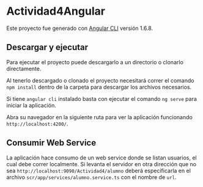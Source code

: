 # Actividad4Angular

Este proyecto fue generado con [Angular CLI](https://github.com/angular/angular-cli) versión 1.6.8.

## Descargar y ejecutar

Para ejecutar el proyecto puede descargarlo a un directorio o clonarlo directamente.

Al tenerlo descargado o clonado el proyecto necesitará correr el comando `npm install` dentro de la carpeta para descargar los archivos necesarios.

Si tiene `angular cli` instalado basta con ejecutar el comando `ng serve` para iniciar la aplicación.

Abra su navegador en la siguiente ruta para ver la aplicación funcionando `http://localhost:4200/`.


## Consumir Web Service

La aplicación hace consumo de un web service donde se listan usuarios, el cual debe correr localmente. Si levanta el servidor en 
otra dirección que no sea `http://localhost:9090/Actividad4/alumno` deberá especificarla en el archivo 
`scr/app/services/alumno.service.ts` con el nombre de `url`.
